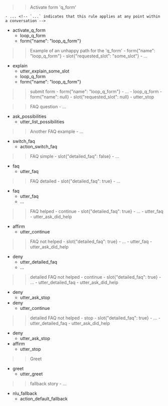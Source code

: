 <!-- each story starting with `>>` will be perceived as independent rule -->

>> Activate form 'q_form'
<!-- required slots for q_form are listed in the domain. -->
    - ... <!-- `...` indicates that this rule applies at any point within a conversation -->
* activate_q_form  <!-- like request_restaurant -->
    - loop_q_form  <!-- Activate and run form -->
    - form{"name": "loop_q_form"}


>> Example of an unhappy path for the 'q_form'
    - form{"name": "loop_q_form"} <!-- condition that form is active-->
    - slot{"requested_slot": "some_slot"}  <!-- some condition -->
    - ...
* explain                          <!-- can be anything -->
    - utter_explain_some_slot
    - loop_q_form
    - form{"name": "loop_q_form"}


>> submit form
    - form{"name": "loop_q_form"} <!-- condition that form is active-->
    - ...
    - loop_q_form <!-- condition that form is active -->
    - form{"name": null}
    - slot{"requested_slot": null}
    - utter_stop  <!-- can be any action -->


>> FAQ question
    - ...
* ask_possibilities
    - utter_list_possibilities


>> Another FAQ example
    - ...
* switch_faq
    - action_switch_faq


>> FAQ simple
    - slot{"detailed_faq": false}
    - ... <!-- indicator that there might be a story before hand -->
* faq
    - utter_faq
<!-- no ... means predict action_listen here -->


>> FAQ detailed
    - slot{"detailed_faq": true}
    - ...
* faq
    - utter_faq
    - ... <!-- don't predict action_listen by the rule -->


>> FAQ helped - continue
    - slot{"detailed_faq": true}
    - ...  <!-- putting actions before ... shouldn't be allowed -->
    - utter_faq
    - utter_ask_did_help  <!--problem: it will learn that after utter_faq goes utter_ask_did_help -->
* affirm
    - utter_continue


>> FAQ not helped
    - slot{"detailed_faq": true}
    - ...
    - utter_faq
    - utter_ask_did_help
* deny
    - utter_detailed_faq
    - ...  <!-- indicator that the story is continued, no action_listen -->
 

>> detailed FAQ not helped - continue
    - slot{"detailed_faq": true}
    - ...
    - utter_detailed_faq
    - utter_ask_did_help
* deny
    - utter_ask_stop
* deny
    - utter_continue


>> detailed FAQ not helped - stop
    - slot{"detailed_faq": true}
    - ...
    - utter_detailed_faq
    - utter_ask_did_help
* deny
    - utter_ask_stop
* affirm
    - utter_stop


>> Greet
<!-- lack of ... is story start indicator condition -->
* greet
    - utter_greet


>> fallback story
    - ...
* nlu_fallback
    - action_default_fallback
